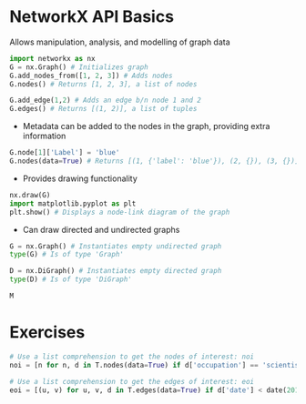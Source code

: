 # NetworkX API Basics
Allows manipulation, analysis, and modelling of graph data
```python
import networkx as nx
G = nx.Graph() # Initializes graph
G.add_nodes_from([1, 2, 3]) # Adds nodes
G.nodes() # Returns [1, 2, 3], a list of nodes

G.add_edge(1,2) # Adds an edge b/n node 1 and 2
G.edges() # Returns [(1, 2)], a list of tuples
```
- Metadata can be added to the nodes in the graph, providing extra information
```python
G.node[1]['Label'] = 'blue'
G.nodes(data=True) # Returns [(1, {'label': 'blue'}), (2, {}), (3, {})]
```
- Provides drawing functionality
```python
nx.draw(G)
import matplotlib.pyplot as plt
plt.show() # Displays a node-link diagram of the graph
```

- Can draw directed and undirected graphs
```python
G = nx.Graph() # Instantiates empty undirected graph
type(G) # Is of type 'Graph'

D = nx.DiGraph() # Instantiates empty directed graph
type(D) # Is of type 'DiGraph'

M 
```
# Exercises
```python
# Use a list comprehension to get the nodes of interest: noi
noi = [n for n, d in T.nodes(data=True) if d['occupation'] == 'scientist']

# Use a list comprehension to get the edges of interest: eoi
eoi = [(u, v) for u, v, d in T.edges(data=True) if d['date'] < date(2010, 1, 1)]
```